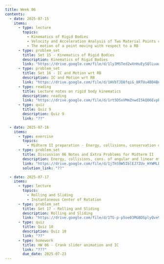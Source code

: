 ```yaml
---
title: Week 06
contents:
  - date: 2025-07-15
    items:
      - type: lecture
        topics:
          - Kinematics of Rigid Bodies
          - Velocity and Acceleration Analysis of Two Material Points on a Rigid Body
          - The motion of a point moving with respect to a RB
      - type: problem_set
        title: Set 15 - Kinematics of Rigid Bodies
        description: Kinematics of Rigid Bodies
        link: "https://drive.google.com/file/d/1ly3MSTed2wXnHuEySQlLuawF8KSgCQap/view?usp=drivesdk"
      - type: problem_set
        title: Set 16 - IC and Motion wrt RB
        description: IC and Motion wrt RB
        link: "https://drive.google.com/file/d/1HVbTJD8fqiG_8RTUu4BO4BnaaIzT8-1f/view?usp=drivesdk"
      - type: reading
        title: Lecture notes on rigid body kinematics
        description: reading
        link: "https://drive.google.com/file/d/1rt5DSxVMmZnwdI5kQO6EvpRmijnrSQ94/view?usp=sharing"
      - type: quiz
        title: Quiz 9
        description: Quiz 9
        link: "??"

  - date: 2025-07-16
    items:
      - type: exercise
        topics:
          - Midterm II preparation - Energy, collisions, conservation of angular and linear momentum, rigid body kinematics
      - type: problem_set
        title: Discussion 06 Notes and Extra Problems for Midterm II
        description: Energy, collisions, cons. of angular and linear mtm., RBK
        link: "https://drive.google.com/file/d/1jThS9W5IblEJ7ZUv_HYWMLDy4OIsZvGd/view?usp=sharing"
        solution_link: "??"

  - date: 2025-07-17
    items:
      - type: lecture
        topics:
          - Rolling and Sliding
          - Instantaneous Center of Rotation
      - type: problem_set
        title: Set 17 - Rolling and Sliding
        description: Rolling and Sliding
        link: "https://drive.google.com/file/d/1TG-p-p5oe03MGBDSplyQve9iaqZs85_e/view?usp=drivesdk"
      - type: quiz
        title: Quiz 10
        description: Quiz 10
        link: "??"
      - type: homework
        title: HW 06 - Crank slider animation and IC
        link: "???"
        due_date: 2025-07-23
---
```

